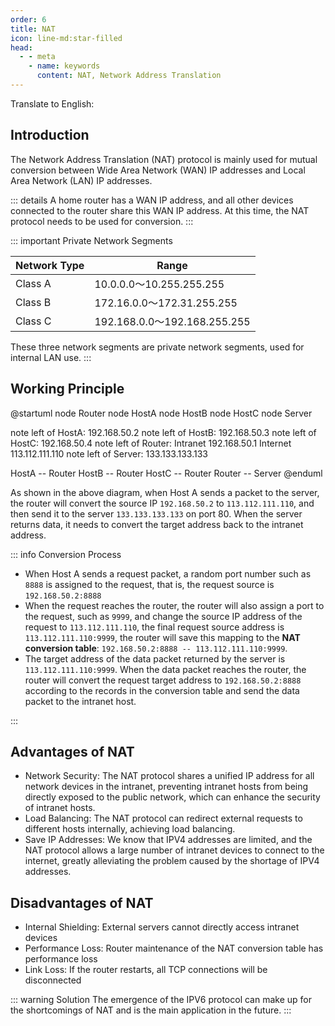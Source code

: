 ```yaml
---
order: 6
title: NAT
icon: line-md:star-filled
head:
  - - meta
    - name: keywords
      content: NAT, Network Address Translation
---
```


Translate to English:

## Introduction

The Network Address Translation (NAT) protocol is mainly used for mutual conversion between Wide Area Network (WAN) IP addresses and Local Area Network (LAN) IP addresses.

::: details
A home router has a WAN IP address, and all other devices connected to the router share this WAN IP address. At this time, the NAT protocol needs to be used for conversion.
:::

::: important Private Network Segments

| Network Type | Range                        |
| ------------ | ---------------------------- |
| Class A      | 10.0.0.0～10.255.255.255     |
| Class B      | 172.16.0.0～172.31.255.255   |
| Class C      | 192.168.0.0～192.168.255.255 |

These three network segments are private network segments, used for internal LAN use.
:::

## Working Principle

@startuml
node Router
node HostA
node HostB
node HostC
node Server

note left of HostA: 192.168.50.2
note left of HostB: 192.168.50.3
note left of HostC: 192.168.50.4
note left of Router: Intranet 192.168.50.1 Internet 113.112.111.110
note left of Server: 133.133.133.133

HostA -- Router
HostB -- Router
HostC -- Router
Router -- Server
@enduml

As shown in the above diagram, when Host A sends a packet to the server, the router will convert the source IP `192.168.50.2` to `113.112.111.110`, and then send it to the server `133.133.133.133` on port 80. When the server returns data, it needs to convert the target address back to the intranet address.

::: info Conversion Process

- When Host A sends a request packet, a random port number such as `8888` is assigned to the request, that is, the request source is `192.168.50.2:8888`
- When the request reaches the router, the router will also assign a port to the request, such as `9999`, and change the source IP address of the request to `113.112.111.110`, the final request source address is `113.112.111.110:9999`, the router will save this mapping to the **NAT conversion table**: `192.168.50.2:8888 -- 113.112.111.110:9999`.
- The target address of the data packet returned by the server is `113.112.111.110:9999`. When the data packet reaches the router, the router will convert the request target address to `192.168.50.2:8888` according to the records in the conversion table and send the data packet to the intranet host.
  
:::

## Advantages of NAT

- Network Security: The NAT protocol shares a unified IP address for all network devices in the intranet, preventing intranet hosts from being directly exposed to the public network, which can enhance the security of intranet hosts.
- Load Balancing: The NAT protocol can redirect external requests to different hosts internally, achieving load balancing.
- Save IP Addresses: We know that IPV4 addresses are limited, and the NAT protocol allows a large number of intranet devices to connect to the internet, greatly alleviating the problem caused by the shortage of IPV4 addresses.

## Disadvantages of NAT

- Internal Shielding: External servers cannot directly access intranet devices
- Performance Loss: Router maintenance of the NAT conversion table has performance loss
- Link Loss: If the router restarts, all TCP connections will be disconnected

::: warning Solution
The emergence of the IPV6 protocol can make up for the shortcomings of NAT and is the main application in the future.
:::